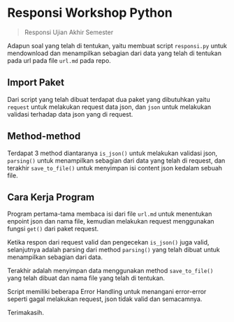 # Responsi Workshop Python
> Responsi Ujian Akhir Semester

Adapun soal yang telah di tentukan, yaitu membuat script `responsi.py` untuk mendownload dan menampilkan sebagian dari data yang telah di tentukan pada url pada file `url.md` pada repo.

## Import Paket

Dari script yang telah dibuat terdapat dua paket yang dibutuhkan yaitu `request` untuk melakukan request data json, dan `json` untuk melakukan validasi terhadap data json yang di request.

## Method-method

Terdapat 3 method diantaranya `is_json()` untuk melakukan validasi json, `parsing()` untuk menampilkan sebagian dari data yang telah di request, dan terakhir `save_to_file()` untuk menyimpan isi content json kedalam sebuah file.

## Cara Kerja Program

Program pertama-tama membaca isi dari file `url.md` untuk menentukan enpoint json dan nama file, kemudian melakukan request menggunakan fungsi `get()` dari paket request.

Ketika respon dari request valid dan pengecekan `is_json()` juga valid, selanjutnya adalah parsing dari method `parsing()` yang telah dibuat untuk menampilkan sebagian dari data.

Terakhir adalah menyimpan data menggunakan method `save_to_file()` yang telah dibuat dan nama file yang telah di tentukan.

Script memiliki beberapa Error Handling untuk menangani error-error seperti gagal melakukan request, json tidak valid dan semacamnya.

Terimakasih.